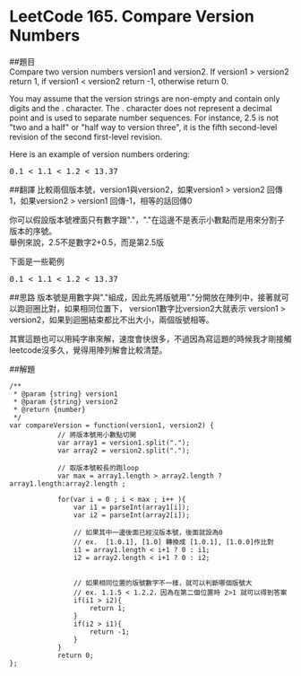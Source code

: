 ﻿# LeetCode 165. Compare Version Numbers

##題目  
Compare two version numbers version1 and version2.
If version1 > version2 return 1, if version1 < version2 return -1, otherwise return 0.

You may assume that the version strings are non-empty and contain only digits and the . character.
The . character does not represent a decimal point and is used to separate number sequences.
For instance, 2.5 is not "two and a half" or "half way to version three", it is the fifth second-level revision of the second first-level revision.

Here is an example of version numbers ordering:
<pre>
0.1 < 1.1 < 1.2 < 13.37
</pre>
  
##翻譯
比較兩個版本號，version1與version2，如果version1 > version2 回傳1，如果version2 > version1 回傳-1，相等的話回傳0
  
你可以假設版本號裡面只有數字跟"."，"."在這邊不是表示小數點而是用來分割子版本的序號。  
舉例來說，2.5不是數字2+0.5，而是第2.5版
  
下面是一些範例  
<pre>
0.1 < 1.1 < 1.2 < 13.37
</pre>
  
##思路
版本號是用數字與"."組成，因此先將版號用"."分開放在陣列中，接著就可以跑迴圈比對，如果相同位置下，
version1數字比version2大就表示 version1 > version2，如果到迴圈結束都比不出大小，兩個版號相等。
  
其實這題也可以用純字串來解，速度會快很多，不過因為寫這題的時候我才剛接觸leetcode沒多久，覺得用陣列解會比較清楚。
  
##解題
```
/**
 * @param {string} version1
 * @param {string} version2
 * @return {number}
 */
var compareVersion = function(version1, version2) {
            // 將版本號用小數點切開
            var array1 = version1.split(".");
	        var array2 = version2.split(".");

            // 取版本號較長的跑loop
	        var max = array1.length > array2.length ? array1.length:array2.length ;
	        
	        for(var i = 0 ; i < max ; i++ ){
	            var i1 = parseInt(array1[i]);
	            var i2 = parseInt(array2[i]);
	            
	            // 如果其中一邊後面已經沒版本號，後面就設為0
	            // ex.  [1.0.1], [1.0] 轉換成 [1.0.1], [1.0.0]作比對   
	            i1 = array1.length < i+1 ? 0 : i1;
	            i2 = array2.length < i+1 ? 0 : i2;       	
	            
	            
	            // 如果相同位置的版號數字不一樣，就可以判斷哪個版號大
	            // ex. 1.1.5 < 1.2.2，因為在第二個位置時 2>1 就可以得到答案 	            
                if(i1 > i2){
                    return 1;
                } 
                if(i2 > i1){
                    return -1;
                }
	        }
	        return 0;
};
```
